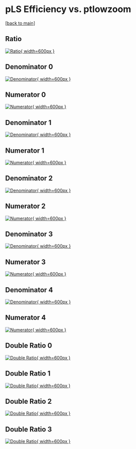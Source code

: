 # pLS Efficiency vs. ptlowzoom

[[back to main](./)]



## Ratio

[![Ratio](../mtv/var/pLS_loweta_0_1_eff_ptlowzoom.png){ width=600px }](../mtv/var/pLS_loweta_0_1_eff_ptlowzoom.pdf)

## Denominator 0

[![Denominator](../mtv/den/pLS_loweta_0_1_eff_ptlowzoom_den0.png){ width=600px }](../mtv/den/pLS_loweta_0_1_eff_ptlowzoom_den0.pdf)

## Numerator 0

[![Numerator](../mtv/num/pLS_loweta_0_1_eff_ptlowzoom_num0.png){ width=600px }](../mtv/num/pLS_loweta_0_1_eff_ptlowzoom_num0.pdf)

## Denominator 1

[![Denominator](../mtv/den/pLS_loweta_0_1_eff_ptlowzoom_den1.png){ width=600px }](../mtv/den/pLS_loweta_0_1_eff_ptlowzoom_den1.pdf)

## Numerator 1

[![Numerator](../mtv/num/pLS_loweta_0_1_eff_ptlowzoom_num1.png){ width=600px }](../mtv/num/pLS_loweta_0_1_eff_ptlowzoom_num1.pdf)

## Denominator 2

[![Denominator](../mtv/den/pLS_loweta_0_1_eff_ptlowzoom_den2.png){ width=600px }](../mtv/den/pLS_loweta_0_1_eff_ptlowzoom_den2.pdf)

## Numerator 2

[![Numerator](../mtv/num/pLS_loweta_0_1_eff_ptlowzoom_num2.png){ width=600px }](../mtv/num/pLS_loweta_0_1_eff_ptlowzoom_num2.pdf)

## Denominator 3

[![Denominator](../mtv/den/pLS_loweta_0_1_eff_ptlowzoom_den3.png){ width=600px }](../mtv/den/pLS_loweta_0_1_eff_ptlowzoom_den3.pdf)

## Numerator 3

[![Numerator](../mtv/num/pLS_loweta_0_1_eff_ptlowzoom_num3.png){ width=600px }](../mtv/num/pLS_loweta_0_1_eff_ptlowzoom_num3.pdf)

## Denominator 4

[![Denominator](../mtv/den/pLS_loweta_0_1_eff_ptlowzoom_den4.png){ width=600px }](../mtv/den/pLS_loweta_0_1_eff_ptlowzoom_den4.pdf)

## Numerator 4

[![Numerator](../mtv/num/pLS_loweta_0_1_eff_ptlowzoom_num4.png){ width=600px }](../mtv/num/pLS_loweta_0_1_eff_ptlowzoom_num4.pdf)

## Double Ratio 0

[![Double Ratio](../mtv/ratio/pLS_loweta_0_1_eff_ptlowzoom_ratio0.png){ width=600px }](../mtv/ratio/pLS_loweta_0_1_eff_ptlowzoom_ratio0.pdf)

## Double Ratio 1

[![Double Ratio](../mtv/ratio/pLS_loweta_0_1_eff_ptlowzoom_ratio1.png){ width=600px }](../mtv/ratio/pLS_loweta_0_1_eff_ptlowzoom_ratio1.pdf)

## Double Ratio 2

[![Double Ratio](../mtv/ratio/pLS_loweta_0_1_eff_ptlowzoom_ratio2.png){ width=600px }](../mtv/ratio/pLS_loweta_0_1_eff_ptlowzoom_ratio2.pdf)

## Double Ratio 3

[![Double Ratio](../mtv/ratio/pLS_loweta_0_1_eff_ptlowzoom_ratio3.png){ width=600px }](../mtv/ratio/pLS_loweta_0_1_eff_ptlowzoom_ratio3.pdf)

